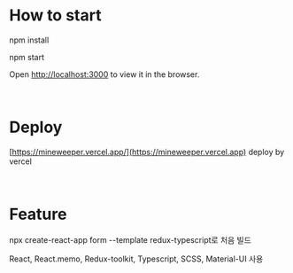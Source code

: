 # How to start
npm install

npm start

Open [http://localhost:3000](http://localhost:3000) to view it in the browser.

<br />

# Deploy
[https://mineweeper.vercel.app/](https://mineweeper.vercel.app) deploy by vercel

<br />

# Feature
npx create-react-app form --template redux-typescript로 처음 빌드

React, React.memo, Redux-toolkit, Typescript, SCSS, Material-UI 사용